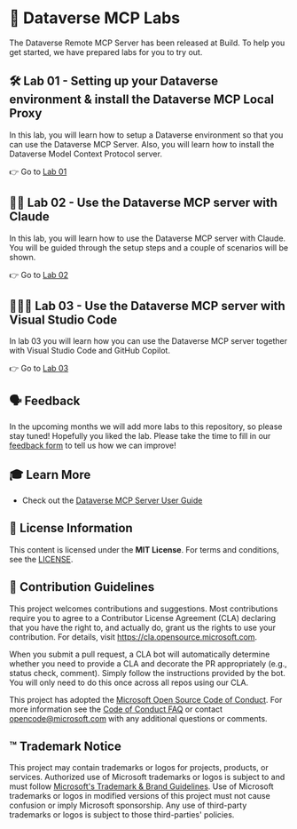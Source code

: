 # 🧠 Dataverse MCP Labs

The Dataverse Remote MCP Server has been released at Build. To help you get started, we have prepared labs for you to try out.

## 🛠️ Lab 01 - Setting up your Dataverse environment & install the Dataverse MCP Local Proxy

In this lab, you will learn how to setup a Dataverse environment so that you can use the Dataverse MCP Server. Also, you will learn how to install the Dataverse Model Context Protocol server.

👉 Go to [Lab 01](./lab01/README.md)

## 🏋️‍♂️ Lab 02 - Use the Dataverse MCP server with Claude

In this lab, you will learn how to use the Dataverse MCP server with Claude. You will be guided through the setup steps and a couple of scenarios will be shown.

👉 Go to [Lab 02](./lab02/README.md)

## 🧑🏽‍💻 Lab 03 - Use the Dataverse MCP server with Visual Studio Code

In lab 03 you will learn how you can use the Dataverse MCP server together with Visual Studio Code and GitHub Copilot.

👉 Go to [Lab 03](./lab03/README.md)

## 🗣️ Feedback

In the upcoming months we will add more labs to this repository, so please stay tuned! Hopefully you liked the lab. Please take the time to fill in our [feedback form](https://aka.ms/Dataverse/MCP/Lab/Feedback) to tell us how we can improve!

## 🎓 Learn More

- Check out the [Dataverse MCP Server User Guide](https://go.microsoft.com/fwlink/?linkid=2320176)

## 📜 License Information

This content is licensed under the **MIT License**. For terms and conditions, see the [LICENSE](./LICENSE).

## 🤝 Contribution Guidelines

This project welcomes contributions and suggestions.  Most contributions require you to agree to a
Contributor License Agreement (CLA) declaring that you have the right to, and actually do, grant us
the rights to use your contribution. For details, visit <https://cla.opensource.microsoft.com>.

When you submit a pull request, a CLA bot will automatically determine whether you need to provide
a CLA and decorate the PR appropriately (e.g., status check, comment). Simply follow the instructions
provided by the bot. You will only need to do this once across all repos using our CLA.

This project has adopted the [Microsoft Open Source Code of Conduct](https://opensource.microsoft.com/codeofconduct/).
For more information see the [Code of Conduct FAQ](https://opensource.microsoft.com/codeofconduct/faq/) or
contact [opencode@microsoft.com](mailto:opencode@microsoft.com) with any additional questions or comments.

## ™️ Trademark Notice

This project may contain trademarks or logos for projects, products, or services. Authorized use of Microsoft
trademarks or logos is subject to and must follow
[Microsoft's Trademark & Brand Guidelines](https://www.microsoft.com/legal/intellectualproperty/trademarks/usage/general).
Use of Microsoft trademarks or logos in modified versions of this project must not cause confusion or imply Microsoft sponsorship.
Any use of third-party trademarks or logos is subject to those third-parties' policies.